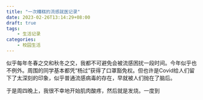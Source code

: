 ```yaml
---
title: "一次糟糕的流感就医记录"
date: 2023-02-26T13:14:29+08:00
draft: true
tags:
    - 生活记录
categories:
    - 校园生活
---
```


似乎每年冬春之交和秋冬之交，我都不可避免会被流感困扰一段时间。今年似乎也不例外。周围的同学基本都凭“杨过”获得了口罩豁免权。但也许是Covid给人们留下了太深刻的印象，似乎普通流感病毒的存在，早就被人们抛在了脑后。

于是周四晚上，我很不幸地开始肌肉酸疼，然后就是发烧。一度到